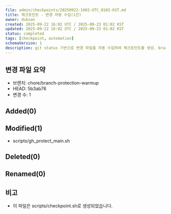 ```yaml
---
file: admin/checkpoints/20250922-1602-UTC_0102-KST.md
title: 체크포인트 - 변경 자동 수집(1건)
owner: duksan
created: 2025-09-22 16:02 UTC / 2025-09-23 01:02 KST
updated: 2025-09-22 16:02 UTC / 2025-09-23 01:02 KST
status: completed
tags: [checkpoint, automation]
schemaVersion: 1
description: git status 기반으로 변경 파일을 자동 수집하여 체크포인트를 생성. branch=chore/branch-protection-warmup, head=5b3ab76
---
```


## 변경 파일 요약
- 브랜치: chore/branch-protection-warmup
- HEAD: 5b3ab76
- 변경 수: 1

## Added(0)

## Modified(1)
- scripts/gh_protect_main.sh

## Deleted(0)

## Renamed(0)

## 비고
- 이 파일은 scripts/checkpoint.sh로 생성되었습니다.
